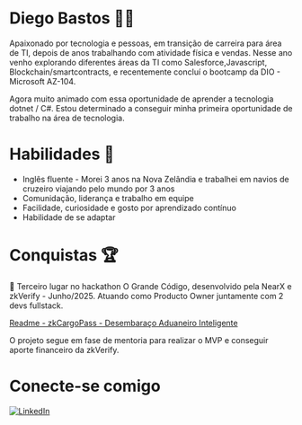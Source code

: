 # Diego Bastos 🧑‍💻

Apaixonado por tecnologia e pessoas, em transição de carreira para área de TI, depois de anos trabalhando com atividade física e vendas. Nesse ano venho explorando diferentes áreas da TI como Salesforce,Javascript, Blockchain/smartcontracts, e recentemente concluí o bootcamp da DIO - Microsoft AZ-104.

Agora muito animado com essa oportunidade de aprender a tecnologia dotnet / C#. Estou determinado a conseguir minha primeira oportunidade de trabalho na área de tecnologia.

# Habilidades 🧠

- Inglês fluente - Morei 3 anos na Nova Zelândia e trabalhei em navios de cruzeiro viajando pelo mundo por 3 anos
- Comunidação, liderança e trabalho em equipe
- Facilidade, curiosidade e gosto por aprendizado contínuo
- Habilidade de se adaptar

# Conquistas 🏆

🥉 Terceiro lugar no hackathon O Grande Código, desenvolvido pela NearX e zkVerify - Junho/2025. Atuando como Producto Owner juntamente com 2 devs fullstack.

[Readme - zkCargoPass - Desembaraço Aduaneiro Inteligente](https://github.com/mateus-holanda/zkCargoPass/blob/main/README.md)

O projeto segue em fase de mentoria para realizar o MVP e conseguir aporte financeiro da zkVerify.

# Conecte-se comigo

[![LinkedIn](https://img.shields.io/badge/LinkedIn-0077B5?style=for-the-badge&logo=linkedin&logoColor=white)](https://www.linkedin.com/in/diego-bastos-630332138/)
